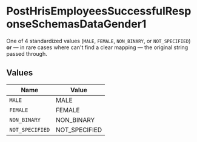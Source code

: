 # PostHrisEmployeesSuccessfulResponseSchemasDataGender1

One of 4 standardized values (`MALE`, `FEMALE`, `NON_BINARY`, or `NOT_SPECIFIED`) **or** — in rare cases where can't find a clear mapping — the original string passed through.


## Values

| Name            | Value           |
| --------------- | --------------- |
| `MALE`          | MALE            |
| `FEMALE`        | FEMALE          |
| `NON_BINARY`    | NON_BINARY      |
| `NOT_SPECIFIED` | NOT_SPECIFIED   |